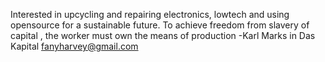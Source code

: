 Interested in upcycling and repairing electronics, lowtech and using opensource for a sustainable future. 
      To achieve freedom from slavery of capital , the worker must own the means of production -Karl Marks in Das Kapital
 fanyharvey@gmail.com

<!---
FanyFanyFany/FanyFanyFany is a ✨ special ✨ repository because its `README.md` (this file) appears on your GitHub profile.
You can click the Preview link to take a look at your changes.
--->
